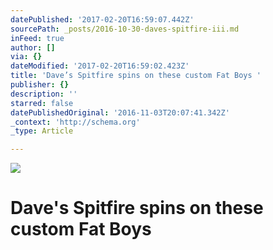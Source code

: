 ```yaml
---
datePublished: '2017-02-20T16:59:07.442Z'
sourcePath: _posts/2016-10-30-daves-spitfire-iii.md
inFeed: true
author: []
via: {}
dateModified: '2017-02-20T16:59:02.423Z'
title: 'Dave’s Spitfire spins on these custom Fat Boys '
publisher: {}
description: ''
starred: false
datePublishedOriginal: '2016-11-03T20:07:41.342Z'
_context: 'http://schema.org'
_type: Article

---
```

![](https://the-grid-user-content.s3-us-west-2.amazonaws.com/d37f7e32-a7db-43e1-ae2c-aea63cd979bd.jpg)

# Dave's Spitfire spins on these custom Fat Boys